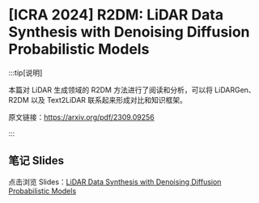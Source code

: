 # [ICRA 2024] R2DM: LiDAR Data Synthesis with Denoising Diffusion Probabilistic Models

:::tip[说明]

本篇对 LiDAR 生成领域的 R2DM 方法进行了阅读和分析，可以将 LiDARGen、R2DM 以及 Text2LiDAR 联系起来形成对比和知识框架。

原文链接：https://arxiv.org/pdf/2309.09256

:::

## 笔记 Slides

点击浏览 Slides：[LiDAR Data Synthesis with Denoising Diffusion Probabilistic Models](./12-LiDAR-Data-Synthesis-with-Denoising-Diffusion-Probabilistic-Models.pdf)

